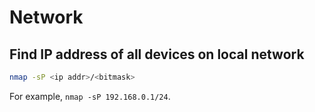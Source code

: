 # Network

## Find IP address of all devices on local network

```sh
nmap -sP <ip addr>/<bitmask>
```

For example, `nmap -sP 192.168.0.1/24`.

